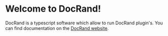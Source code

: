 # Welcome to DocRand!

DocRand is a typescript software which allow to run DocRand plugin's. You can find documentation on the [DocRand website](https://doctools.dgpad.net/docrand/site/index.html).
